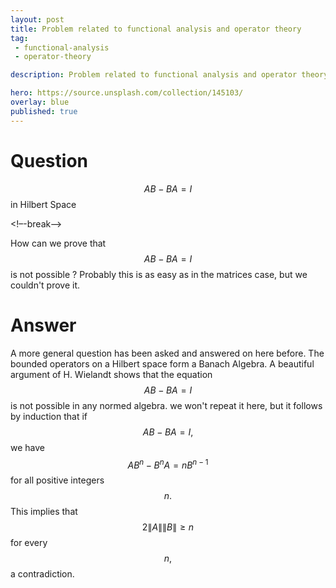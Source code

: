 ```yaml
---
layout: post
title: Problem related to functional analysis and operator theory
tag:
 - functional-analysis
 - operator-theory

description: Problem related to functional analysis and operator theory

hero: https://source.unsplash.com/collection/145103/
overlay: blue 
published: true
---
```


# Question 

$$AB - BA = I$$ in Hilbert Space 

<!–-break-–>

 How can we prove that $$AB - BA = I$$ is not possible ? Probably this is as easy as in the matrices case, but we couldn't prove it.


# Answer 


A more general question has been asked and answered on here before. The bounded operators on a Hilbert space form a Banach Algebra. A beautiful argument of H. Wielandt shows that the equation $$AB-BA = I$$ is not possible in any normed algebra. we won't repeat it here, but it follows by induction that if $$AB -BA = I,$$ we have $$AB^{n}-B^{n}A = nB^{n-1}$$ for all positive integers $$n.$$ This implies that $$2\|A\| \|B \| \geq n$$ for every $$n,$$ a contradiction.

